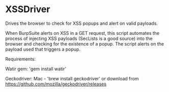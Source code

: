# XSSDriver
Drives the browser to check for XSS popups and alert on valid payloads.

When BurpSuite alerts on XSS in a GET request, this script automates the process of injecting XSS payloads (SecLists is a good source) into the browser and checking for the existence of a popup. The script alerts on the payload used that triggers a popup.

Requirements:

Watir gem: 'gem install watir'

Geckodriver: Mac - 'brew install geckodriver' or download from https://github.com/mozilla/geckodriver/releases

